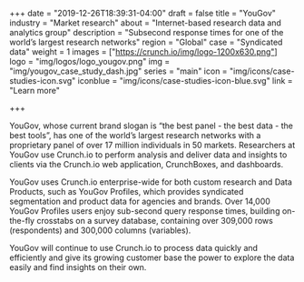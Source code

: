 +++
date = "2019-12-26T18:39:31-04:00"
draft = false
title = "YouGov"
industry = "Market research"
about = "Internet-based research data and analytics group"
description = "Subsecond response times for one of the world’s largest research networks"
region = "Global"
case = "Syndicated data"
weight = 1
images = ["https://crunch.io/img/logo-1200x630.png"]
logo = "img/logos/logo_yougov.png"
img = "img/yougov_case_study_dash.jpg"
series = "main"
icon = "img/icons/case-studies-icon.svg"
iconblue = "img/icons/case-studies-icon-blue.svg"
link = "Learn more"

+++

YouGov, whose current brand slogan is “the best panel - the best data - the best tools”, has one of the world’s largest research networks with a proprietary panel of over 17 million individuals in 50 markets. Researchers at YouGov use Crunch.io to perform analysis and deliver data and insights to clients via the Crunch.io web application, CrunchBoxes, and dashboards.

<span class="highlight">YouGov uses Crunch.io <span class="font-italic">enterprise-wide</span> for both custom research and Data Products, such as YouGov Profiles,</span> which provides syndicated segmentation and product data for agencies and brands. Over 14,000 YouGov Profiles users enjoy sub-second query response times, building on-the-fly crosstabs on a survey database, containing over 309,000 rows (respondents) and 300,000 columns (variables).

YouGov will continue to use Crunch.io to process data quickly and efficiently and give its growing customer base the power to explore the data easily and find insights on their own.
